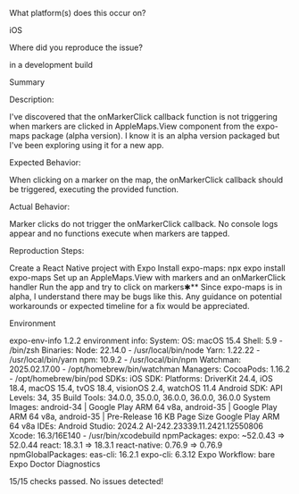 What platform(s) does this occur on?

iOS

Where did you reproduce the issue?

in a development build

Summary

Description:

I've discovered that the onMarkerClick callback function is not triggering when markers are clicked in AppleMaps.View component from the expo-maps package (alpha version). I know it is an alpha version packaged but I've been exploring using it for a new app.

Expected Behavior:

When clicking on a marker on the map, the onMarkerClick callback should be triggered, executing the provided function.

Actual Behavior:

Marker clicks do not trigger the onMarkerClick callback. No console logs appear and no functions execute when markers are tapped.

Reproduction Steps:

Create a React Native project with Expo
Install expo-maps: npx expo install expo-maps
Set up an AppleMaps.View with markers and an onMarkerClick handler
Run the app and try to click on markers✱**
Since expo-maps is in alpha, I understand there may be bugs like this. Any guidance on potential workarounds or expected timeline for a fix would be appreciated.

Environment

expo-env-info 1.2.2 environment info:
    System:
      OS: macOS 15.4
      Shell: 5.9 - /bin/zsh
    Binaries:
      Node: 22.14.0 - /usr/local/bin/node
      Yarn: 1.22.22 - /usr/local/bin/yarn
      npm: 10.9.2 - /usr/local/bin/npm
      Watchman: 2025.02.17.00 - /opt/homebrew/bin/watchman
    Managers:
      CocoaPods: 1.16.2 - /opt/homebrew/bin/pod
    SDKs:
      iOS SDK:
        Platforms: DriverKit 24.4, iOS 18.4, macOS 15.4, tvOS 18.4, visionOS 2.4, watchOS 11.4
      Android SDK:
        API Levels: 34, 35
        Build Tools: 34.0.0, 35.0.0, 36.0.0, 36.0.0, 36.0.0
        System Images: android-34 | Google Play ARM 64 v8a, android-35 | Google Play ARM 64 v8a, android-35 | Pre-Release 16 KB Page Size Google Play ARM 64 v8a
    IDEs:
      Android Studio: 2024.2 AI-242.23339.11.2421.12550806
      Xcode: 16.3/16E140 - /usr/bin/xcodebuild
    npmPackages:
      expo: ~52.0.43 => 52.0.44 
      react: 18.3.1 => 18.3.1 
      react-native: 0.76.9 => 0.76.9 
    npmGlobalPackages:
      eas-cli: 16.2.1
      expo-cli: 6.3.12
    Expo Workflow: bare
Expo Doctor Diagnostics

15/15 checks passed. No issues detected!
